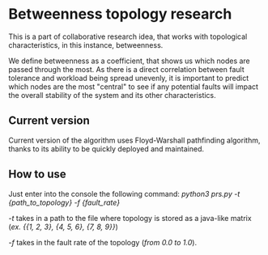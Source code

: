 # Betweenness topology research
This is a part of collaborative research idea, that works with topological characteristics, in this instance, betweenness.

We define betweenness as a coefficient, that shows us which nodes are passed through the most. As there is a direct correlation 
between fault tolerance and workload being spread unevenly, it is important to predict which nodes are the most "central" to see
if any potential faults will impact the overall stability of the system and its other characteristics.

## Current version
Current version of the algorithm uses Floyd-Warshall pathfinding algorithm, thanks to its ability to be quickly deployed and
maintained. 

## How to use
Just enter into the console the following command:
_python3 prs.py -t {path_to_topology} -f {fault_rate}_

*-t* takes in a path to the file where topology is stored as a java-like matrix (_ex. {{1, 2, 3}, {4, 5, 6}, {7, 8, 9}}_)

*-f* takes in the fault rate of the topology (_from 0.0 to 1.0_).